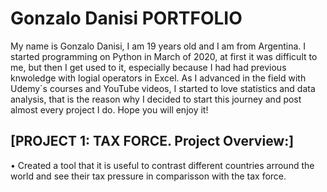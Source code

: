 # Gonzalo Danisi PORTFOLIO
My name is Gonzalo Danisi, I am 19 years old and I am from Argentina. I started programming on Python in March of 2020, at first it was difficult to me, but then I get used to it, especially because I had had previous knwoledge with logial operators in Excel. As I advanced in the field with Udemy´s courses and YouTube videos, I started to love statistics and data analysis, that is the reason why I decided to start this journey and post almost every project I do. Hope you will enjoy it!

## [PROJECT 1: TAX FORCE. Project Overview:]
• Created a tool that it is useful to contrast different countries arround the world and see their tax pressure in comparisson with the tax force. 
